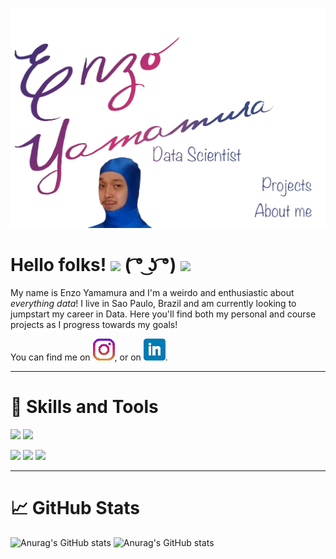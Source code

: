 ![Header](images/header.jpg "Header")

# Hello folks! <img src="https://raw.githubusercontent.com/MartinHeinz/MartinHeinz/master/wave.gif" width="30px"> ( ͡° ͜ʖ ͡°) <img src="https://raw.githubusercontent.com/MartinHeinz/MartinHeinz/master/wave.gif" width="30px">


My name is Enzo Yamamura and I'm a weirdo and enthusiastic about *everything data*!
I live in Sao Paulo, Brazil and am currently looking to jumpstart my career in Data.
Here you'll find both my personal and course projects as I progress towards my goals!

You can find me on [![Instagram][1.2]][1], or on [![LinkedIn][2.2]][2].

<!-- Icons -->

[1.2]: images/instagram.png (instagram icon)
[2.2]: images/linkedin.png (LinkedIn icon without padding)

<!-- Links to your social media accounts -->

[1]: https://www.instagram.com/yamamuraenzo/
[2]: https://www.linkedin.com/in/enzoyamamura/

___
# :wrench: Skills and Tools 

![](https://img.shields.io/badge/Code-Python-informational?style=for-the-badge&logo=python&logoColor=white&color=2bbc8a) ![](https://img.shields.io/badge/Code-SQL-informational?style=for-the-badge&logo=postgresql&logoColor=white&color=2bbc8a)

 ![](https://img.shields.io/badge/Tool-PostgreSQL-informational?style=for-the-badge&logo=postgresql&logoColor=white&color=2bbc8a) ![](https://img.shields.io/badge/Tool-Tableau-informational?style=for-the-badge&logo=tableau&logoColor=white&color=2bbc8a) ![](https://img.shields.io/badge/Tool-MSOffice-informational?style=for-the-badge&logo=microsoft-office&logoColor=white&color=2bbc8a) 
___
# :chart_with_upwards_trend:  GitHub Stats

![Anurag's GitHub stats](https://github-readme-stats.vercel.app/api//?username=yamamuen&show_icons=true&theme=synthwave) ![Anurag's GitHub stats](https://github-readme-stats.vercel.app/api/top-langs/?username=yamamuen&show_icons=true&theme=synthwave) 

